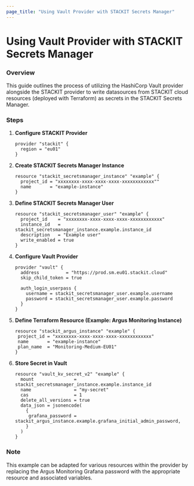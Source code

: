 ```yaml
---
page_title: "Using Vault Provider with STACKIT Secrets Manager"
---
```

# Using Vault Provider with STACKIT Secrets Manager

### Overview

This guide outlines the process of utilizing the HashiCorp Vault provider alongside the STACKIT provider to write datasources from STACKIT cloud resources (deployed with Terraform) as secrets in the STACKIT Secrets Manager.

### Steps

1. **Configure STACKIT Provider**

    ```hcl
    provider "stackit" {
      region = "eu01"
    }
    ```

2. **Create STACKIT Secrets Manager Instance**

    ```hcl
    resource "stackit_secretsmanager_instance" "example" {
      project_id = "xxxxxxxx-xxxx-xxxx-xxxx-xxxxxxxxxxxx""
      name       = "example-instance"
    }
    ```

3. **Define STACKIT Secrets Manager User**

    ```hcl
    resource "stackit_secretsmanager_user" "example" {
      project_id    = "xxxxxxxx-xxxx-xxxx-xxxx-xxxxxxxxxxxx"
      instance_id   = stackit_secretsmanager_instance.example.instance_id
      description   = "Example user"
      write_enabled = true
    }
    ```

4. **Configure Vault Provider**

    ```hcl
    provider "vault" {
      address          = "https://prod.sm.eu01.stackit.cloud"
      skip_child_token = true

      auth_login_userpass {
        username = stackit_secretsmanager_user.example.username
        password = stackit_secretsmanager_user.example.password
      }
    }
    ```

5. **Define Terraform Resource (Example: Argus Monitoring Instance)**

    ```hcl
   resource "stackit_argus_instance" "example" {
     project_id = "xxxxxxxx-xxxx-xxxx-xxxx-xxxxxxxxxxxx"
     name       = "example-instance"
     plan_name  = "Monitoring-Medium-EU01"
   }
    ```

6. **Store Secret in Vault**

    ```hcl
    resource "vault_kv_secret_v2" "example" {
      mount               = stackit_secretsmanager_instance.example.instance_id
      name                = "my-secret"
      cas                 = 1
      delete_all_versions = true
      data_json = jsonencode(
        {
         grafana_password = stackit_argus_instance.example.grafana_initial_admin_password,
        }
      )
    }
    ```

### Note

This example can be adapted for various resources within the provider by replacing the Argus Monitoring Grafana password with the appropriate resource and associated variables.
